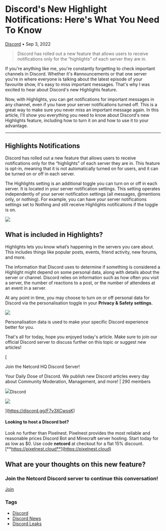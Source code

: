 Discord's New Highlight Notifications: Here's What You Need To Know
===================================================================

[Discord](https://netcord.site/tag/discord/) • Sep 3, 2022

[](https://www.facebook.com/sharer/sharer.php?u=https://netcord.site/discord-highlights-notification/)[](https://twitter.com/intent/tweet?text=Discord's%20New%20Highlight%20Notifications%3A%20Here's%20What%20You%20Need%20To%20Know&url=https://netcord.site/discord-highlights-notification/)

> Discord has rolled out a new feature that allows users to receive notifications only for the “highlights” of each server they are in.

If you're anything like me, you're constantly forgetting to check important channels in Discord. Whether it's #announcements or that one server you're in where everyone is talking about the latest episode of your favourite show, it's easy to miss important messages. That's why I was excited to hear about Discord's new Highlights feature.

Now, with Highlights, you can get notifications for important messages in any channel, even if you have your server notifications turned off. This is a great way to make sure you never miss an important message again. In this article, I'll show you everything you need to know about Discord's new Highlights feature, including how to turn it on and how to use it to your advantage.

* * *

Highlights Notifications
------------------------

Discord has rolled out a new feature that allows users to receive notifications only for the “highlights” of each server they are in. This feature is opt-in, meaning that it is not automatically turned on for users, and it can be turned on or off in each server.

The Highlights setting is an additional toggle you can turn on or off in each server. It is located in your server notification settings. This setting operates independently of your server notification settings (all messages, @mentions only, or nothing). For example, you can have your server notifications settings set to Nothing and still receive Highlights notifications if the toggle is on.

![](https://netcord.site/content/images/2022/09/Screenshot-2022-09-02-at-6.51.38-PM.png)

What is included in Highlights?
-------------------------------

Highlights lets you know what’s happening in the servers you care about. This includes things like popular posts, events, friend activity, new forums, and more.

The information that Discord uses to determine if something is considered a Highlight might depend on some personal data, along with details about the server or channel. Discord relies on information such as how often you visit a server, the number of reactions to a post, or the number of attendees at an event in a server.

At any point in time, you may choose to turn on or off personal data for Discord via the personalisation toggle in your ****Privacy & Safety settings**.**

![](https://netcord.site/content/images/2022/09/Screenshot-2022-09-02-at-6.54.38-PM.png)

Personalisation data is used to make your specific Discord experience better for you.

That's all for today, hope you enjoyed today's article. Make sure to join our official Discord server to discuss further on this topic or suggest new articles!

[

Join the Netcord HQ Discord Server!

Your Daily Dose of Discord. We publish new Discord articles every day about Community Moderation, Management, and more! | 290 members

![](https://discord.gg/assets/ec2c34cadd4b5f4594415127380a85e6.ico)Discord

![](https://cdn.discordapp.com/splashes/961291793075417108/55966441a25910c5bc404662d78bc9e6.jpg?size=512)

](https://discord.gg/F7v3XCwssK)

#### Looking to host a Discord bot?

Look no further than Pixelnest. Pixelnest provides the most reliable and reasonable prices Discord Bot and Minecraft server hosting. Start today for as low as $0. Use code **netcord** at checkout for a flat 15% discount.  
[**https://pixelnest.cloud**](https://pixelnest.cloud)

What are your thoughts on this new feature?
-------------------------------------------

### Join the Netcord Discord server to continue this conversation!

[Join](https://discord.gg/F7v3XCwssK)

### Tags

*   [Discord](/tag/discord/ "Discord")
*   [Discord News](/tag/discord-news/ "Discord News")
*   [Discord Leaks](/tag/discord-leaks/ "Discord Leaks")
